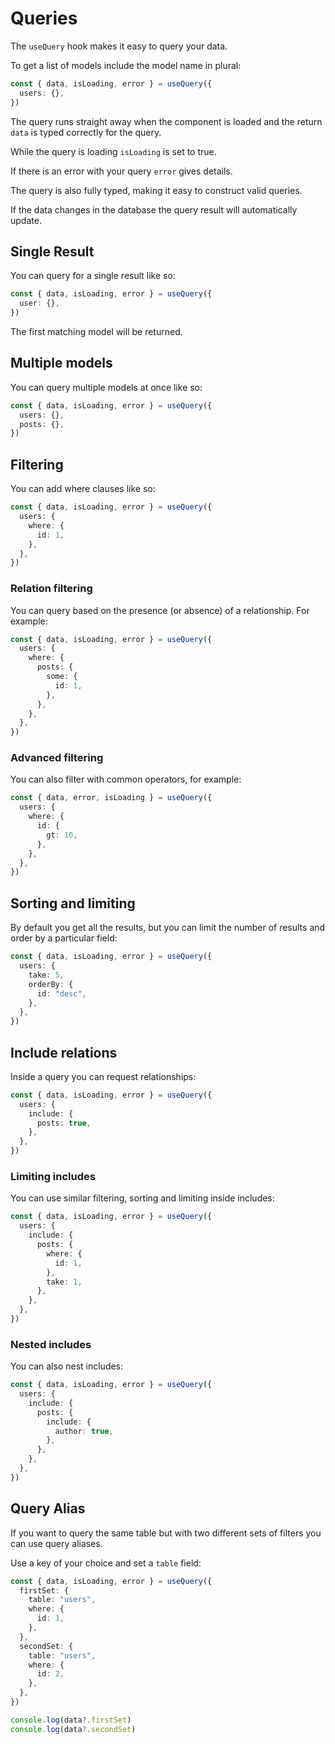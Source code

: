 # Queries

The `useQuery` hook makes it easy to query your data.

To get a list of models include the model name in plural:

```typescript
const { data, isLoading, error } = useQuery({
  users: {},
})
```

The query runs straight away when the component is loaded and the return `data` is typed correctly for the query.

While the query is loading `isLoading` is set to true.

If there is an error with your query `error` gives details.

The query is also fully typed, making it easy to construct valid queries.

If the data changes in the database the query result will automatically update.

## Single Result

You can query for a single result like so:

```typescript
const { data, isLoading, error } = useQuery({
  user: {},
})
```

The first matching model will be returned.

## Multiple models

You can query multiple models at once like so:

```typescript
const { data, isLoading, error } = useQuery({
  users: {},
  posts: {},
})
```

## Filtering

You can add where clauses like so:

```typescript
const { data, isLoading, error } = useQuery({
  users: {
    where: {
      id: 1,
    },
  },
})
```

### Relation filtering

You can query based on the presence (or absence) of a relationship. For example:

```typescript
const { data, isLoading, error } = useQuery({
  users: {
    where: {
      posts: {
        some: {
          id: 1,
        },
      },
    },
  },
})
```

### Advanced filtering

You can also filter with common operators, for example:

```typescript
const { data, error, isLoading } = useQuery({
  users: {
    where: {
      id: {
        gt: 10,
      },
    },
  },
})
```

## Sorting and limiting

By default you get all the results, but you can limit the number of results and order by a particular field:

```typescript
const { data, isLoading, error } = useQuery({
  users: {
    take: 5,
    orderBy: {
      id: "desc",
    },
  },
})
```

## Include relations

Inside a query you can request relationships:

```typescript
const { data, isLoading, error } = useQuery({
  users: {
    include: {
      posts: true,
    },
  },
})
```

### Limiting includes

You can use similar filtering, sorting and limiting inside includes:

```typescript
const { data, isLoading, error } = useQuery({
  users: {
    include: {
      posts: {
        where: {
          id: 1,
        },
        take: 1,
      },
    },
  },
})
```

### Nested includes

You can also nest includes:

```typescript
const { data, isLoading, error } = useQuery({
  users: {
    include: {
      posts: {
        include: {
          author: true,
        },
      },
    },
  },
})
```

## Query Alias

If you want to query the same table but with two different sets of filters you can use query aliases.

Use a key of your choice and set a `table` field:

```typescript
const { data, isLoading, error } = useQuery({
  firstSet: {
    table: "users",
    where: {
      id: 1,
    },
  },
  secondSet: {
    table: "users",
    where: {
      id: 2,
    },
  },
})

console.log(data?.firstSet)
console.log(data?.secondSet)
```
